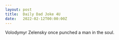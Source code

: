 ```yaml
---
layout: post
title:  Daily Dad Joke 4U
date:   2022-02-12T00:00:00Z
---
```

Volodymyr Zelensky once punched a man in the soul.
